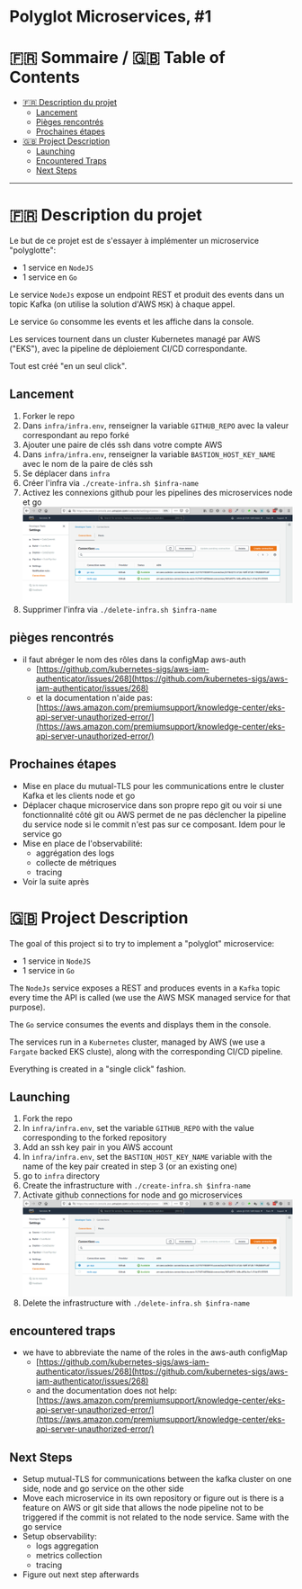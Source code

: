 # Polyglot Microservices, #1

:fr: Sommaire / :gb: Table of Contents
=================

<!--ts-->

- [:fr: Description du projet](#fr-description-du-projet)
  - [Lancement](#lancement)
  - [Pièges rencontrés](#piges-rencontrs)
  - [Prochaines étapes](#prochaines-tapes)
- [:gb: Project Description](#gb-project-description)
  - [Launching](#launching)
  - [Encountered Traps](#encountered-traps)
  - [Next Steps](#next-steps)

---

# :fr: Description du projet

Le but de ce projet est de s'essayer à implémenter un microservice "polyglotte": 

- 1 service en `NodeJS`
- 1 service en `Go`

Le service `NodeJs` expose un endpoint REST et produit des events dans un topic Kafka (on utilise la solution d'AWS `MSK`) à chaque appel. 

Le service `Go` consomme les events et les affiche dans la console.

Les services tournent dans un cluster Kubernetes managé par AWS ("EKS"), avec la pipeline de déploiement CI/CD correspondante.

Tout est créé "en un seul click".

## Lancement

1. Forker le repo 
2. Dans `infra/infra.env`, renseigner la variable `GITHUB_REPO` avec la valeur correspondant au repo forké 
3. Ajouter une paire de clés ssh dans votre compte AWS 
4. Dans `infra/infra.env`, renseigner la variable `BASTION_HOST_KEY_NAME` avec le nom de la paire de clés ssh  
5. Se déplacer dans `infra`
6. Créer l'infra via `./create-infra.sh $infra-name`
7. Activez les connexions github pour les pipelines des microservices node et go
![](docs/github-connections-activation.png)
8. Supprimer l'infra via `./delete-infra.sh $infra-name`

## pièges rencontrés

- il faut abréger le nom des rôles dans la configMap aws-auth
  - [https://github.com/kubernetes-sigs/aws-iam-authenticator/issues/268](https://github.com/kubernetes-sigs/aws-iam-authenticator/issues/268)
  - et la documentation n'aide pas: [https://aws.amazon.com/premiumsupport/knowledge-center/eks-api-server-unauthorized-error/](https://aws.amazon.com/premiumsupport/knowledge-center/eks-api-server-unauthorized-error/)
  
## Prochaines étapes

- Mise en place du mutual-TLS pour les communications entre le cluster Kafka et les clients node et go
- Déplacer chaque microservice dans son propre repo git ou voir si une fonctionnalité côté git ou AWS permet de ne pas déclencher la pipeline du service node si le commit n'est pas sur ce composant. Idem pour le service go
- Mise en place de l'observabilité: 
  - aggrégation des logs
  - collecte de métriques
  - tracing
- Voir la suite après

# :gb: Project Description

The goal of this project si to try to implement a "polyglot" microservice:

- 1 service in `NodeJS`
- 1 service in `Go`

The `NodeJs` service exposes a REST and produces events in a `Kafka` topic every time the API is called (we use the AWS MSK managed service for that purpose).

The `Go` service consumes the events and displays them in the console.

The services run in a `Kubernetes` cluster, managed by AWS (we use a `Fargate` backed EKS cluste), along with the corresponding CI/CD pipeline.

Everything is created in a "single click" fashion.

## Launching

1. Fork the repo
2. In `infra/infra.env`, set the variable `GITHUB_REPO` with the value corresponding to the forked repository
3. Add an ssh key pair in you AWS account
4. In `infra/infra.env`, set the `BASTION_HOST_KEY_NAME` variable with the name of the key pair created in step 3 (or an existing one)
5. go to `infra` directory
6. Create the infrastructure with `./create-infra.sh $infra-name`
7. Activate github connections for node and go microservices
   ![](docs/github-connections-activation.png)
8. Delete the infrastructure with `./delete-infra.sh $infra-name` 

## encountered traps

- we have to abbreviate the name of the roles in the aws-auth configMap
  - [https://github.com/kubernetes-sigs/aws-iam-authenticator/issues/268](https://github.com/kubernetes-sigs/aws-iam-authenticator/issues/268)
  - and the documentation does not help: [https://aws.amazon.com/premiumsupport/knowledge-center/eks-api-server-unauthorized-error/](https://aws.amazon.com/premiumsupport/knowledge-center/eks-api-server-unauthorized-error/)

## Next Steps

- Setup mutual-TLS for communications between the kafka cluster on one side, node and go service on the other side
- Move each microservice in its own repository or figure out is there is a feature on AWS or git side that allows the node pipeline not to be triggered if the commit is not related to the node service. Same with the go service
- Setup observability:
  - logs aggregation
  - metrics collection
  - tracing
- Figure out next step afterwards